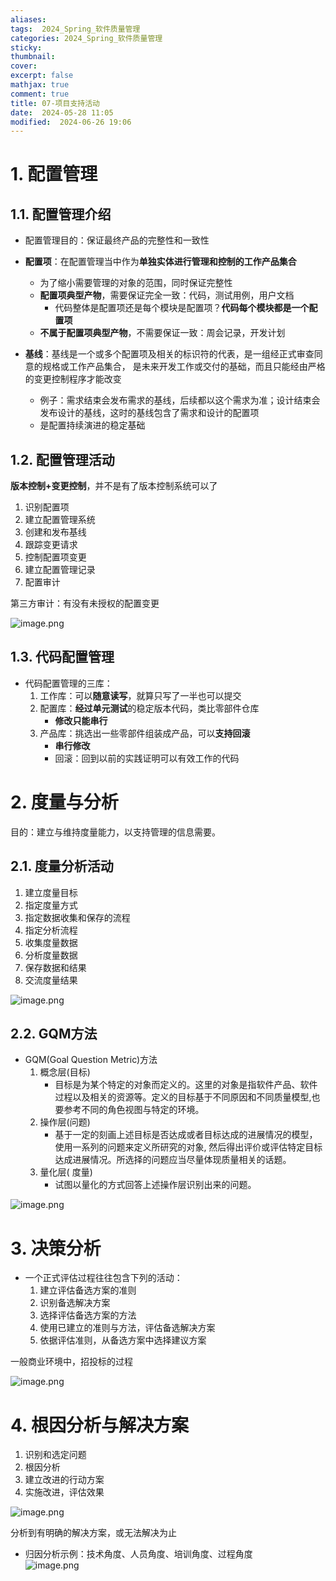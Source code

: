 ```yaml
---
aliases: 
tags:  2024_Spring_软件质量管理
categories: 2024_Spring_软件质量管理
sticky:
thumbnail:
cover: 
excerpt: false
mathjax: true
comment: true
title: 07-项目支持活动
date:  2024-05-28 11:05
modified:  2024-06-26 19:06
---
```


# 1. 配置管理

## 1.1. 配置管理介绍

- 配置管理目的：保证最终产品的完整性和一致性

- **配置项**：在配置管理当中作为**单独实体进行管理和控制的工作产品集合**
	- 为了缩小需要管理的对象的范围，同时保证完整性
	- **配置项典型产物**，需要保证完全一致：代码，测试用例，用户文档  
		- 代码整体是配置项还是每个模块是配置项？**代码每个模块都是一个配置项**
	- **不属于配置项典型产物**，不需要保证一致：周会记录，开发计划

- **基线**：基线是一个或多个配置项及相关的标识符的代表，是一组经正式审查同意的规格或工作产品集合， 是未来开发工作或交付的基础，而且只能经由严格的变更控制程序才能改变
	- 例子：需求结束会发布需求的基线，后续都以这个需求为准；设计结束会发布设计的基线，这时的基线包含了需求和设计的配置项
	- 是配置持续演进的稳定基础

## 1.2. 配置管理活动

**版本控制+变更控制**，并不是有了版本控制系统可以了

1. 识别配置项
2. 建立配置管理系统
3. 创建和发布基线
4. 跟踪变更请求
5. 控制配置项变更
6. 建立配置管理记录
7. 配置审计

第三方审计：有没有未授权的配置变更

![image.png](https://chillcharlie-img.oss-cn-hangzhou.aliyuncs.com/image%2F2024%2F06%2F11%2F10-31-35-2d40c04432e3f8cd35e43be8100ddd42-20240611103134-5e402c.png)

## 1.3. 代码配置管理

- 代码配置管理的三库：
	1. 工作库：可以**随意读写**，就算只写了一半也可以提交
	2. 配置库：**经过单元测试**的稳定版本代码，类比零部件仓库
		- **修改只能串行**
	3. 产品库：挑选出一些零部件组装成产品，可以**支持回滚**
		- **串行修改**
		- 回滚：回到以前的实践证明可以有效工作的代码

# 2. 度量与分析

目的：建立与维持度量能力，以支持管理的信息需要。

## 2.1. 度量分析活动

1. 建立度量目标
2. 指定度量方式
3. 指定数据收集和保存的流程
4. 指定分析流程
5. 收集度量数据
6. 分析度量数据
7. 保存数据和结果
8. 交流度量结果

![image.png](https://chillcharlie-img.oss-cn-hangzhou.aliyuncs.com/image%2F2024%2F06%2F11%2F10-31-44-d4581a20f6fbbc38485a604a8191a30c-20240611103143-22d2a8.png)

## 2.2. GQM方法

- GQM(Goal Question Metric)方法
	1. 概念层(目标)
		- 目标是为某个特定的对象而定义的。这里的对象是指软件产品、软件过程以及相关的资源等。定义的目标基于不同原因和不同质量模型,也要参考不同的角色视图与特定的环境。
	2. 操作层(问题)
		- 基于一定的刻画上述目标是否达成或者目标达成的进展情况的模型，使用一系列的问题来定义所研究的对象, 然后得出评价或评估特定目标达成进展情况。所选择的问题应当尽量体现质量相关的话题。
	3. 量化层( 度量)
		- 试图以量化的方式回答上述操作层识别出来的问题。  

![image.png](https://chillcharlie-img.oss-cn-hangzhou.aliyuncs.com/image%2F2024%2F06%2F11%2F10-39-06-b84e36ce7bdff64e4c091fcd071d8aba-20240611103905-d43152.png)

# 3. 决策分析

- 一个正式评估过程往往包含下列的活动：
	1. 建立评估备选方案的准则
	2. 识别备选解决方案
	3. 选择评估备选方案的方法
	4. 使用已建立的准则与方法，评估备选解决方案
	5. 依据评估准则，从备选方案中选择建议方案

一般商业环境中，招投标的过程

![image.png](https://chillcharlie-img.oss-cn-hangzhou.aliyuncs.com/image%2F2024%2F06%2F11%2F10-40-10-d12d50dc539b3b37fa87d18ff690f3c7-20240611104009-66c2a4.png)

# 4. 根因分析与解决方案

1. 识别和选定问题
2. 根因分析
3. 建立改进的行动方案
4. 实施改进，评估效果

![image.png](https://chillcharlie-img.oss-cn-hangzhou.aliyuncs.com/image%2F2024%2F06%2F11%2F10-47-18-5683e2ccdeb28e9f446d2b0199daa6fd-20240611104718-e2b7e8.png)

分析到有明确的解决方案，或无法解决为止

- 归因分析示例：技术角度、人员角度、培训角度、过程角度  
![image.png](https://chillcharlie-img.oss-cn-hangzhou.aliyuncs.com/image%2F2024%2F06%2F11%2F10-52-29-8b5b41af11064b39a75a8a1a4ea94877-20240611105228-eac953.png)

